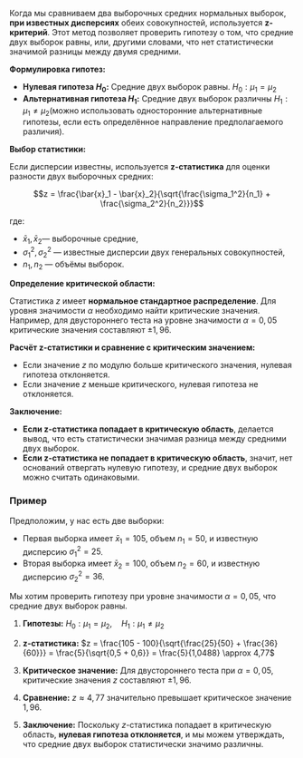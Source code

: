 Когда мы сравниваем два выборочных средних нормальных выборок, **при известных дисперсиях** обеих совокупностей, используется **z-критерий**. Этот метод позволяет проверить гипотезу о том, что средние двух выборок равны, или, другими словами, что нет статистически значимой разницы между двумя средними.

**Формулировка гипотез:**

- **Нулевая гипотеза $H_0$​:** Средние двух выборок равны. $H_0: \mu_1 = \mu_2$
- **Альтернативная гипотеза $H_1$​:** Средние двух выборок различны $H_1: \mu_1 \neq \mu_2$​ (можно использовать односторонние альтернативные гипотезы, если есть определённое направление предполагаемого различия).

**Выбор статистики:**

Если дисперсии известны, используется **z-статистика** для оценки разности двух выборочных средних:

$$z = \frac{\bar{x}_1 - \bar{x}_2}{\sqrt{\frac{\sigma_1^2}{n_1} + \frac{\sigma_2^2}{n_2}}}$$

где:
- $\bar{x}_1, \bar{x}_2$​ — выборочные средние,
- $\sigma_1^2, \sigma_2^2$ — известные дисперсии двух генеральных совокупностей,
- $n_1, n_2$ — объёмы выборок.

**Определение критической области:**

Статистика $z$ имеет **нормальное стандартное распределение**. Для уровня значимости $\alpha$ необходимо найти критические значения. Например, для двустороннего теста на уровне значимости $\alpha = 0,05$ критические значения составляют $\pm 1,96$.

**Расчёт z-статистики и сравнение с критическим значением:**

- Если значение $z$ по модулю больше критического значения, нулевая гипотеза отклоняется.
- Если значение $z$ меньше критического, нулевая гипотеза не отклоняется.

**Заключение:**

- **Если z-статистика попадает в критическую область**, делается вывод, что есть статистически значимая разница между средними двух выборок.
- **Если z-статистика не попадает в критическую область**, значит, нет оснований отвергать нулевую гипотезу, и средние двух выборок можно считать одинаковыми.

### Пример

Предположим, у нас есть две выборки:

- Первая выборка имеет $\bar{x}_1 = 105$, объем $n_1 = 50$, и известную дисперсию $\sigma_1^2 = 25$.
- Вторая выборка имеет $\bar{x}_2 = 100$, объем $n_2 = 60$, и известную дисперсию $\sigma_2^2 = 36$.

Мы хотим проверить гипотезу при уровне значимости $\alpha = 0,05$, что средние двух выборок равны.

1. **Гипотезы:**
    $H_0: \mu_1 = \mu_2, \quad H_1: \mu_1 \neq \mu_2$
    
2. **z-статистика:**
    $z = \frac{105 - 100}{\sqrt{\frac{25}{50} + \frac{36}{60}}} = \frac{5}{\sqrt{0,5 + 0,6}} = \frac{5}{1,0488} \approx 4,77$
    
3. **Критическое значение:** Для двустороннего теста при $\alpha = 0,05$, критические значения $z$ составляют $\pm 1,96$.
    
4. **Сравнение:** $z \approx 4,77$ значительно превышает критическое значение $1,96$.
    
5. **Заключение:** Поскольку $z$-статистика попадает в критическую область, **нулевая гипотеза отклоняется**, и мы можем утверждать, что средние двух выборок статистически значимо различны.